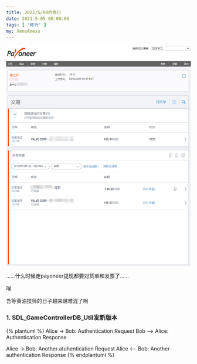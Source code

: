```yaml
---
title: 2021/5/04的修行
date: 2021-5-05 00:00:00
tags: [ '修行' ]
my: XenoAmess
---
```


![黄油技师](/resources/20210504修行/黄油技师.png)

……什么时候走payoneer提现都要对货单和发票了……

唉

吾等黄油技师的日子越来越难混了啊

### 1. SDL_GameControllerDB_Util发新版本

{% plantuml %}
Alice -> Bob: Authentication Request
Bob --> Alice: Authentication Response

Alice -> Bob: Another atuhentication Request
Alice <-- Bob: Another authentication Response
{% endplantuml %}
